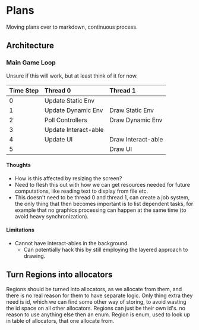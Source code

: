 # Plans
Moving plans over to markdown, continuous process. 

## Architecture
### Main Game Loop
Unsure if this will work, but at least think of it for now.


|Time Step      | Thread 0               | Thread 1             |
|:--------------|:-----------------------|:---------------------|
| 0             | Update Static Env      |                      |
| 1             | Update Dynamic Env     | Draw Static Env      |
| 2             | Poll Controllers       | Draw Dynamic Env     |
| 3             | Update Interact-able   |                      |
| 4             | Update UI              | Draw Interact-able   |
| 5             |                        | Draw UI              |

#### Thoughts
* How is this affected by resizing the screen?
* Need to flesh this out with how we can get resources needed for future computations, like reading text to display from file etc.
* This doesn't need to be thread 0 and thread 1, can create a job system, the only thing that then becomes important is to list dependent tasks, for example that no graphics processing can happen at the same time (to avoid heavy synchronization).

#### Limitations
* Cannot have interact-ables in the background.
    * Can potentially hack this by still employing the layered approach to drawing.

## Turn Regions into allocators
Regions should be turned into allocators, as we allocate from them, and there is no real reason for them to have separate logic.
Only thing extra they need is id, which we can find some other way of storing,
to avoid wasting the id space on all other allocators.
Regions can just be their own id's. no reason to use anything else then an enum.
Region  is enum, used to look up in table of allocators, that one allocate from.
